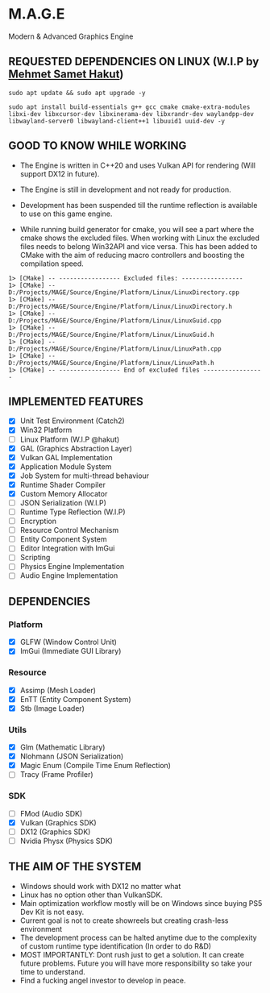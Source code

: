 # M.A.G.E
Modern & Advanced Graphics Engine

## REQUESTED DEPENDENCIES ON LINUX (W.I.P by [Mehmet Samet Hakut](https://github.com/hakut))
```shell
sudo apt update && sudo apt upgrade -y

sudo apt install build-essentials g++ gcc cmake cmake-extra-modules libxi-dev libxcursor-dev libxinerama-dev libxrandr-dev waylandpp-dev libwayland-server0 libwayland-client++1 libuuid1 uuid-dev -y
```

## GOOD TO KNOW WHILE WORKING

- The Engine is written in C++20 and uses Vulkan API for rendering (Will support DX12 in future).
- The Engine is still in development and not ready for production.
- Development has been suspended till the runtime reflection is available to use on this game engine.

- While running build generator for cmake, you will see a part where the cmake shows the excluded files. When working with Linux the excluded files needs to belong Win32API and 
vice versa. This has been added to CMake with the aim of reducing macro controllers and boosting the compilation speed.

```terminal
1> [CMake] -- ----------------- Excluded files: -----------------
1> [CMake] --   D:/Projects/MAGE/Source/Engine/Platform/Linux/LinuxDirectory.cpp
1> [CMake] --   D:/Projects/MAGE/Source/Engine/Platform/Linux/LinuxDirectory.h
1> [CMake] --   D:/Projects/MAGE/Source/Engine/Platform/Linux/LinuxGuid.cpp
1> [CMake] --   D:/Projects/MAGE/Source/Engine/Platform/Linux/LinuxGuid.h
1> [CMake] --   D:/Projects/MAGE/Source/Engine/Platform/Linux/LinuxPath.cpp
1> [CMake] --   D:/Projects/MAGE/Source/Engine/Platform/Linux/LinuxPath.h
1> [CMake] -- ----------------- End of excluded files -----------------
```

## IMPLEMENTED FEATURES
- [x] Unit Test Environment (Catch2)
- [x] Win32 Platform
- [ ] Linux Platform (W.I.P @hakut)
- [x] GAL (Graphics Abstraction Layer)
- [x] Vulkan GAL Implementation
- [x] Application Module System
- [x] Job System for multi-thread behaviour
- [x] Runtime Shader Compiler
- [x] Custom Memory Allocator
- [ ] JSON Serialization (W.I.P)
- [ ] Runtime Type Reflection (W.I.P)
- [ ] Encryption
- [ ] Resource Control Mechanism
- [ ] Entity Component System
- [ ] Editor Integration with ImGui
- [ ] Scripting
- [ ] Physics Engine Implementation
- [ ] Audio Engine Implementation

## DEPENDENCIES
### Platform
- [x] GLFW (Window Control Unit)
- [x] ImGui (Immediate GUI Library)

### Resource
- [x] Assimp (Mesh Loader)
- [x] EnTT (Entity Component System)
- [x] Stb (Image Loader)

### Utils
- [x] Glm (Mathematic Library)
- [x] Nlohmann (JSON Serialization)
- [x] Magic Enum (Compile Time Enum Reflection)
- [ ] Tracy (Frame Profiler)

### SDK
- [ ] FMod (Audio SDK)
- [x] Vulkan (Graphics SDK)
- [ ] DX12 (Graphics SDK)
- [ ] Nvidia Physx (Physics SDK)

## THE AIM OF THE SYSTEM
- Windows should work with DX12 no matter what
- Linux has no option other than VulkanSDK.
- Main optimization workflow mostly will be on Windows since buying PS5 Dev Kit is not easy.
- Current goal is not to create showreels but creating crash-less environment
- The development process can be halted anytime due to the complexity of custom runtime type identification (In order to do R&D)
- MOST IMPORTANTLY: Dont rush just to get a solution. It can create future problems. Future you will have more responsibility so take your time to understand.
- Find a fucking angel investor to develop in peace.
